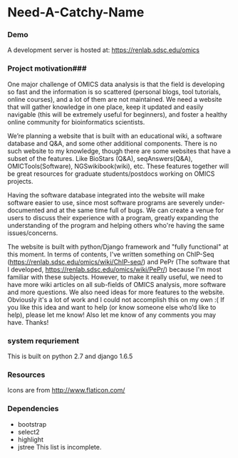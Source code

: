 Need-A-Catchy-Name
==================

### Demo ###
A development server is hosted at: 
https://renlab.sdsc.edu/omics

### Project motivation###
One major challenge of OMICS data analysis is that the field is developing so fast and the information is so scattered (personal blogs, tool tutorials, online courses), and a lot of them are not maintained. We need a website that will gather knowledge in one place, keep it updated and easily navigable (this will be extremely useful for beginners), and foster a healthy online community for bioinformatics scientists. 

We’re planning a website that is built with an educational wiki, a software database and Q&A, and some other additional components. There is no such website to my knowledge, though there are some websites that have a subset of the features. Like BioStars (Q&A), seqAnswers(Q&A), OMICTools(Software), NGSwikibook(wiki), etc. These features together will be great resources for graduate students/postdocs working on OMICS projects. 

Having the software database integrated into the website will make software easier to use, since most software programs are severely under-documented and at the same time full of bugs. We can create a venue for users to discuss their experience with a program, greatly expanding the understanding of the program and helping others who're having the same issues/concerns.

The website is built with python/Django framework and "fully functional" at this moment. In terms of contents, I've written something on ChIP-Seq (https://renlab.sdsc.edu/omics/wiki/ChIP-seq/) and PePr (The software that I developed, https://renlab.sdsc.edu/omics/wiki/PePr/) because I'm most familiar with these subjects. However, to make it really useful, we need to have more wiki articles on all sub-fields of OMICS analysis, more software and more questions. We also need ideas for more features to the website. Obviously it's a lot of work and I could not accomplish this on my own :( If you like this idea and want to help (or know someone else who’d like to help), please let me know! Also let me know of any comments you may have. Thanks!


### system requriement ###
This is built on python 2.7 and django 1.6.5

### Resources ###
Icons are from http://www.flaticon.com/


### Dependencies ###
* bootstrap
* select2
* highlight
* jstree
This list is incomplete. 



